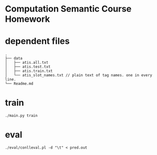 # Computation Semantic Course Homework

# dependent files

```
.
├── data
│   ├── atis.all.txt
│   ├── atis.test.txt
│   ├── atis.train.txt
│   └── atis_slot_names.txt // plain text of tag names. one in every line.
└── Readme.md
```

# train

```
./main.py train
```

# eval

```
./eval/conlleval.pl -d "\t" < pred.out
```